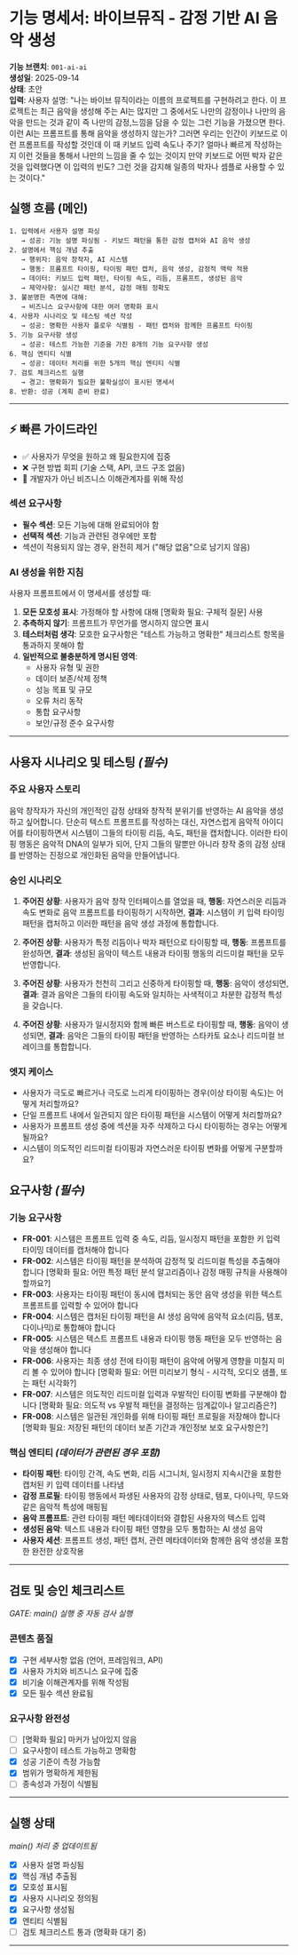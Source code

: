 # 기능 명세서: 바이브뮤직 - 감정 기반 AI 음악 생성

**기능 브랜치**: `001-ai-ai`  
**생성일**: 2025-09-14  
**상태**: 초안  
**입력**: 사용자 설명: "나는 바이브 뮤직이라는 이름의 프로젝트를 구현하려고 한다. 이 프로젝트는 최근 음악을 생성해 주는 AI는 많지만 그 중에서도 나만의 감정이나 나만의 음악을 만드는 것과 같이 즉 나만의 감정,느낌을 담을 수 있는 그런 기능을 가졌으면 한다. 이런 AI는 프롬프트를 통해 음악을 생성하지 않는가? 그러면 우리는 인간이 키보드로 이런 프롬프트를 작성할 것인데 이 때 키보드 입력 속도나 주기? 얼마나 빠르게 작성하는지 이런 것들을 통해서 나만의 느낌을 줄 수 있는 것이지 만약 키보드로 어떤 박자 같은 것을 입력했다면 이 입력의 빈도? 그런 것을 감지해 일종의 박자나 셈플로 사용할 수 있는 것이다."

## 실행 흐름 (메인)

```
1. 입력에서 사용자 설명 파싱
   → 성공: 기능 설명 파싱됨 - 키보드 패턴을 통한 감정 캡처와 AI 음악 생성
2. 설명에서 핵심 개념 추출
   → 행위자: 음악 창작자, AI 시스템
   → 행동: 프롬프트 타이핑, 타이핑 패턴 캡처, 음악 생성, 감정적 맥락 적용
   → 데이터: 키보드 입력 패턴, 타이핑 속도, 리듬, 프롬프트, 생성된 음악
   → 제약사항: 실시간 패턴 분석, 감정 매핑 정확도
3. 불분명한 측면에 대해:
   → 비즈니스 요구사항에 대한 여러 명확화 표시
4. 사용자 시나리오 및 테스팅 섹션 작성
   → 성공: 명확한 사용자 플로우 식별됨 - 패턴 캡처와 함께한 프롬프트 타이핑
5. 기능 요구사항 생성
   → 성공: 테스트 가능한 기준을 가진 8개의 기능 요구사항 생성
6. 핵심 엔티티 식별
   → 성공: 데이터 처리를 위한 5개의 핵심 엔티티 식별
7. 검토 체크리스트 실행
   → 경고: 명확화가 필요한 불확실성이 표시된 명세서
8. 반환: 성공 (계획 준비 완료)
```

---

## ⚡ 빠른 가이드라인

- ✅ 사용자가 무엇을 원하고 왜 필요한지에 집중
- ❌ 구현 방법 회피 (기술 스택, API, 코드 구조 없음)
- 👥 개발자가 아닌 비즈니스 이해관계자를 위해 작성

### 섹션 요구사항

- **필수 섹션**: 모든 기능에 대해 완료되어야 함
- **선택적 섹션**: 기능과 관련된 경우에만 포함
- 섹션이 적용되지 않는 경우, 완전히 제거 ("해당 없음"으로 남기지 않음)

### AI 생성을 위한 지침

사용자 프롬프트에서 이 명세서를 생성할 때:
1. **모든 모호성 표시**: 가정해야 할 사항에 대해 [명확화 필요: 구체적 질문] 사용
2. **추측하지 않기**: 프롬프트가 무언가를 명시하지 않으면 표시
3. **테스터처럼 생각**: 모호한 요구사항은 "테스트 가능하고 명확한" 체크리스트 항목을 통과하지 못해야 함
4. **일반적으로 불충분하게 명시된 영역**:
   - 사용자 유형 및 권한
   - 데이터 보존/삭제 정책
   - 성능 목표 및 규모
   - 오류 처리 동작
   - 통합 요구사항
   - 보안/규정 준수 요구사항

---

## 사용자 시나리오 및 테스팅 *(필수)*

### 주요 사용자 스토리

음악 창작자가 자신의 개인적인 감정 상태와 창작적 분위기를 반영하는 AI 음악을 생성하고 싶어합니다. 단순히 텍스트 프롬프트를 작성하는 대신, 자연스럽게 음악적 아이디어를 타이핑하면서 시스템이 그들의 타이핑 리듬, 속도, 패턴을 캡처합니다. 이러한 타이핑 행동은 음악적 DNA의 일부가 되어, 단지 그들의 말뿐만 아니라 창작 중의 감정 상태를 반영하는 진정으로 개인화된 음악을 만들어냅니다.

### 승인 시나리오

1. **주어진 상황**: 사용자가 음악 창작 인터페이스를 열었을 때, **행동**: 자연스러운 리듬과 속도 변화로 음악 프롬프트를 타이핑하기 시작하면, **결과**: 시스템이 키 입력 타이밍 패턴을 캡처하고 이러한 패턴을 음악 생성 과정에 통합합니다.

2. **주어진 상황**: 사용자가 특정 리듬이나 박자 패턴으로 타이핑할 때, **행동**: 프롬프트를 완성하면, **결과**: 생성된 음악이 텍스트 내용과 타이핑 행동의 리드미컬 패턴을 모두 반영합니다.

3. **주어진 상황**: 사용자가 천천히 그리고 신중하게 타이핑할 때, **행동**: 음악이 생성되면, **결과**: 결과 음악은 그들의 타이핑 속도와 일치하는 사색적이고 차분한 감정적 특성을 갖습니다.

4. **주어진 상황**: 사용자가 일시정지와 함께 빠른 버스트로 타이핑할 때, **행동**: 음악이 생성되면, **결과**: 음악은 그들의 타이핑 패턴을 반영하는 스타카토 요소나 리드미컬 브레이크를 통합합니다.

### 엣지 케이스

- 사용자가 극도로 빠르거나 극도로 느리게 타이핑하는 경우(이상 타이핑 속도)는 어떻게 처리할까요?
- 단일 프롬프트 내에서 일관되지 않은 타이핑 패턴을 시스템이 어떻게 처리할까요?
- 사용자가 프롬프트 생성 중에 섹션을 자주 삭제하고 다시 타이핑하는 경우는 어떻게 될까요?
- 시스템이 의도적인 리드미컬 타이핑과 자연스러운 타이핑 변화를 어떻게 구분할까요?

## 요구사항 *(필수)*

### 기능 요구사항

- **FR-001**: 시스템은 프롬프트 입력 중 속도, 리듬, 일시정지 패턴을 포함한 키 입력 타이밍 데이터를 캡처해야 합니다
- **FR-002**: 시스템은 타이핑 패턴을 분석하여 감정적 및 리드미컬 특성을 추출해야 합니다 [명확화 필요: 어떤 특정 패턴 분석 알고리즘이나 감정 매핑 규칙을 사용해야 할까요?]
- **FR-003**: 사용자는 타이핑 패턴이 동시에 캡처되는 동안 음악 생성을 위한 텍스트 프롬프트를 입력할 수 있어야 합니다
- **FR-004**: 시스템은 캡처된 타이핑 패턴을 AI 생성 음악에 음악적 요소(리듬, 템포, 다이나믹)로 통합해야 합니다
- **FR-005**: 시스템은 텍스트 프롬프트 내용과 타이핑 행동 패턴을 모두 반영하는 음악을 생성해야 합니다
- **FR-006**: 사용자는 최종 생성 전에 타이핑 패턴이 음악에 어떻게 영향을 미칠지 미리 볼 수 있어야 합니다 [명확화 필요: 어떤 미리보기 형식 - 시각적, 오디오 샘플, 또는 패턴 시각화?]
- **FR-007**: 시스템은 의도적인 리드미컬 입력과 우발적인 타이핑 변화를 구분해야 합니다 [명확화 필요: 의도적 vs 우발적 패턴을 결정하는 임계값이나 알고리즘은?]
- **FR-008**: 시스템은 일관된 개인화를 위해 타이핑 패턴 프로필을 저장해야 합니다 [명확화 필요: 저장된 패턴의 데이터 보존 기간과 개인정보 보호 요구사항은?]

### 핵심 엔티티 *(데이터가 관련된 경우 포함)*

- **타이핑 패턴**: 타이밍 간격, 속도 변화, 리듬 시그니처, 일시정지 지속시간을 포함한 캡처된 키 입력 데이터를 나타냄
- **감정 프로필**: 타이핑 행동에서 파생된 사용자의 감정 상태로, 템포, 다이나믹, 무드와 같은 음악적 특성에 매핑됨
- **음악 프롬프트**: 관련 타이핑 패턴 메타데이터와 결합된 사용자의 텍스트 입력
- **생성된 음악**: 텍스트 내용과 타이핑 패턴 영향을 모두 통합하는 AI 생성 음악
- **사용자 세션**: 프롬프트 생성, 패턴 캡처, 관련 메타데이터와 함께한 음악 생성을 포함한 완전한 상호작용

---

## 검토 및 승인 체크리스트

*GATE: main() 실행 중 자동 검사 실행*

### 콘텐츠 품질

- [x] 구현 세부사항 없음 (언어, 프레임워크, API)
- [x] 사용자 가치와 비즈니스 요구에 집중
- [x] 비기술 이해관계자를 위해 작성됨
- [x] 모든 필수 섹션 완료됨

### 요구사항 완전성

- [ ] [명확화 필요] 마커가 남아있지 않음
- [ ] 요구사항이 테스트 가능하고 명확함
- [x] 성공 기준이 측정 가능함
- [x] 범위가 명확하게 제한됨
- [ ] 종속성과 가정이 식별됨

---

## 실행 상태

*main() 처리 중 업데이트됨*

- [x] 사용자 설명 파싱됨
- [x] 핵심 개념 추출됨
- [x] 모호성 표시됨
- [x] 사용자 시나리오 정의됨
- [x] 요구사항 생성됨
- [x] 엔티티 식별됨
- [ ] 검토 체크리스트 통과 (명확화 대기 중)

---